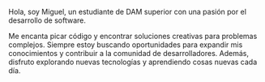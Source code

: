 Hola, soy Miguel, un estudiante de DAM superior con una pasión por el desarrollo de software. 

Me encanta picar código y encontrar soluciones creativas para problemas complejos. 
Siempre estoy buscando oportunidades para expandir mis conocimientos y contribuir a la comunidad de desarrolladores. 
Además, disfruto explorando nuevas tecnologías y aprendiendo cosas nuevas cada día.
<!---
g0dsvcks/g0dsvcks is a ✨ special ✨ repository because its `README.md` (this file) appears on your GitHub profile.
You can click the Preview link to take a look at your changes.
--->
